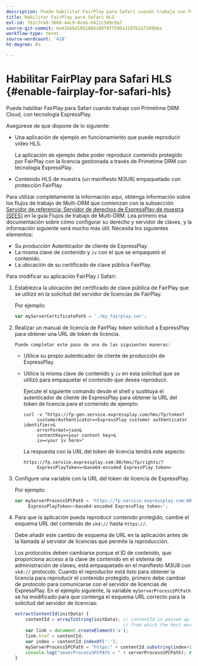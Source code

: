 ```yaml
---
description: Puede habilitar FairPlay para Safari cuando trabaje con Primetime DRM Cloud, con tecnología ExpressPlay.
title: Habilitar FairPlay para Safari HLS
exl-id: 761c7cb8-3068-44c9-8ceb-6411c509c0a7
source-git-commit: be43bbbd1051886c8979ff590a3197b2a7249b6a
workflow-type: tm+mt
source-wordcount: '418'
ht-degree: 0%

---
```


# Habilitar FairPlay para Safari HLS {#enable-fairplay-for-safari-hls}

Puede habilitar FairPlay para Safari cuando trabaje con Primetime DRM Cloud, con tecnología ExpressPlay.

Asegúrese de que dispone de lo siguiente:

* Una aplicación de ejemplo en funcionamiento que puede reproducir vídeo HLS.

   La aplicación de ejemplo debe poder reproducir contenido protegido por FairPlay con la licencia gestionada a través de Primetime DRM con tecnología ExpressPlay.
* Contenido HLS de muestra (un manifiesto M3U8) empaquetado con protección FairPlay.

Para utilizar completamente la información aquí, obtenga información sobre los flujos de trabajo de Multi-DRM que comienzan con la subsección [Servidor de referencia: Servidor de derechos de ExpressPlay de muestra (SEES)](https://helpx.adobe.com/content/dam/help/en/primetime/drm/drm_multi_drm_workflows.pdf) en la guía Flujos de trabajo de Multi-DRM. Lea primero esa documentación sobre cómo configurar su derecho y servidor de claves, y la información siguiente será mucho más útil.
Necesita los siguientes elementos:

* Su *producción* Autenticador de cliente de ExpressPlay
* La misma clave de contenido y `iv` con el que se empaquetó el contenido.
* La ubicación de su certificado de clave pública FairPlay.

Para modificar su aplicación FairPlay / Safari:

1. Establezca la ubicación del certificado de clave pública de FairPlay que se utilizó en la solicitud del servidor de licencias de FairPlay.

   Por ejemplo:

   ```js
   var myServerCertificatePath = './my_fairplay.cer';
   ```

1. Realizar un manual de licencia de FairPlay *token* solicitud a ExpressPlay para obtener una URL de token de licencia.

       Puede completar este paso de una de las siguientes maneras:
   
   * Utilice su propio autenticador de cliente de producción de ExpressPlay.
   * Utilice la misma clave de contenido y `iv` en esta solicitud que se utilizó para empaquetar el contenido que desea reproducir.

      Ejecute el siguiente comando desde el shell y sustituya el autenticador de cliente de ExpressPlay para obtener la URL del token de licencia para el contenido de ejemplo:

      ```
      curl -v "https://fp-gen.service.expressplay.com/hms/fp/token? 
           customerAuthenticator=<ExpressPlay customer authenticator identifier>& 
           errorFormat=json& 
           contentKey=<your content key>& 
           iv=<your iv here>"
      ```

      La respuesta con la URL del token de licencia tendrá este aspecto:

      ```
      https://fp.service.expressplay.com:80/hms/fp/rights/? 
           ExpressPlayToken=<base64-encoded ExpressPlay token>
      ```

1. Configure una variable con la URL del token de licencia de ExpressPlay.

   Por ejemplo:

   ```js
   var myServerProcessSPCPath = 'https://fp.service.expressplay.com:80/hms/fp/rights/? 
        ExpressPlayToken=<base64-encoded ExpressPlay token>';
   ```

1. Para que la aplicación pueda reproducir contenido protegido, cambie el esquema URL del contenido de `skd://` hasta `https://`.

   Debe añadir este cambio de esquema de URL en la aplicación antes de la llamada al servidor de licencias que permite la reproducción.

   Los protocolos deben cambiarse porque el ID de contenido, que proporciona acceso a la clave de contenido en el sistema de administración de claves, está empaquetado en el manifiesto M3U8 con `skd://` protocolo. Cuando el reproductor está listo para obtener la licencia para reproducir el contenido protegido, primero debe cambiar de protocolo para comunicarse con el servidor de licencias de ExpressPlay. En el ejemplo siguiente, la variable `myServerProcessSPCPath` se ha modificado para que contenga el esquema URL correcto para la solicitud del servidor de licencias:

   ```js
   extractContentId(initData) {  
       contentId = arrayToString(initData); // contentId is passed up as a URI,  
                                            // from which the host must be extracted:  
       var link = document.createElement('a');  
       link.href = contentId;  
       var index = contentId.indexOf(':');  
       myServerProcessSPCPath = "https:" + contentId.substring(index+1);  
       console.log("severProcessSPCPAth = " + serverProcessSPCPath); return link.hostname;  
   }
   ```
